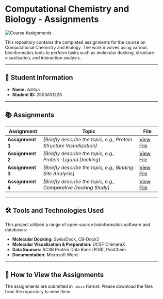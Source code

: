 # Computational Chemistry and Biology - Assignments

![Course Assignments](https://img.shields.io/badge/Subject-Computational%20Chemistry%20%26%20Biology-0077B6)

This repository contains the completed assignments for the course on Computational Chemistry and Biology. The work involves using various bioinformatics tools to perform tasks such as molecular docking, structure visualization, and interaction analysis.

---

## 👤 Student Information

* **Name:** Aditya
* **Student ID:** 2503A51226

---

## 📚 Assignments

| Assignment          | Topic                                                              | File                                                                                      |
| ------------------- | ------------------------------------------------------------------ | ----------------------------------------------------------------------------------------- |
| **Assignment 1** | *[Briefly describe the topic, e.g., Protein Structure Visualization]* | [View File](./Assignment-1%20%7C%20Batch%2042%20%7C%202503A51226.docx) |
| **Assignment 2** | *[Briefly describe the topic, e.g., Protein-Ligand Docking]* | [View File](./Assignment-2%20%7C%20Batch%2042%20%7C%202503A51226.docx) |
| **Assignment 3** | *[Briefly describe the topic, e.g., Binding Site Analysis]* | [View File](./Assignment-3%20%7C%20Batch%2042%20%7C%202503A51226.docx) |
| **Assignment 4** | *[Briefly describe the topic, e.g., Comparative Docking Study]* | [View File](./Assignment-4%20__%20Batch%2042%20__%202503A51226.docx) |

---

## 🛠️ Tools and Technologies Used

This project utilized a range of open-source bioinformatics software and databases:

* **Molecular Docking:** SwissDock, CB-Dock2
* **Molecular Visualization & Preparation:** UCSF ChimeraX
* **Data Sources:** RCSB Protein Data Bank (PDB), PubChem
* **Documentation:** Microsoft Word

---

## 📂 How to View the Assignments

The assignments are submitted in `.docx` format. Please download the files from the repository to view them.
